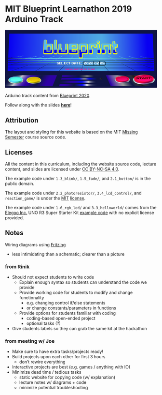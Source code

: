 # MIT Blueprint Learnathon 2019 Arduino Track

![Blueprint 2020 banner](static/img/banner.jpg)

Arduino track content from [Blueprint 2020](https://blueprint.hackmit.org/).

Follow along with the slides **[here](slides.pdf)**!

## Attribution

The layout and styling for this website is based on the MIT [Missing Semester](https://github.com/missing-semester/missing-semester) course source code.

## Licenses

All the content in this curriculum, including the website source code, lecture content, and slides are licensed under [CC BY-NC-SA 4.0](https://creativecommons.org/licenses/by-nc-sa/4.0/).

The example code under `1.3_blink/`, `1.5_fade/`, and `2.1_button/` is in the public domain.

The example code under `2.2_photoresistor/`, `3.4_lcd_control/`, and `reaction_game/` is under the [MIT](2.2_photoresistor/LICENSE.txt) [license](reaction_game/LICENSE.txt).

The example code under `1.6_rgb_led/` and `3.3_helloworld/` comes from the [Elegoo Inc.](https://www.elegoo.com/) UNO R3 Super Starter Kit [example code](https://www.elegoo.com/tutorial/Elegoo%20Super%20Starter%20Kit%20for%20UNO%20V1.0.2019.09.17.zip) with no explicit license provided.

## Notes

Wiring diagrams using [Fritzing](http://fritzing.org/home/)

* less intimidating than a schematic; clearer than a picture

### from Rinik

* Should not expect students to write code
  * Explain enough syntax so students can understand the code we provide
  * Provide working code for students to modify and change functionality
    * e.g. changing control if/else statements
    * or change constants/parameters in functions
  * Provide options for students familiar with coding
    * coding-based open-ended project
    * optional tasks (?)
* Give students labels so they can grab the same kit at the hackathon

### from meeting w/ Joe

* Make sure to have extra tasks/projects ready!
* Build projects upon each other for first 3 hours
  * don’t rewire everything
* Interactive projects are best (e.g. games / anything with IO)
* Minimize dead time / tedious tasks
  * static website for copying code (w/ explanation)
  * lecture notes w/ diagrams + code
  * minimize potential troubleshooting